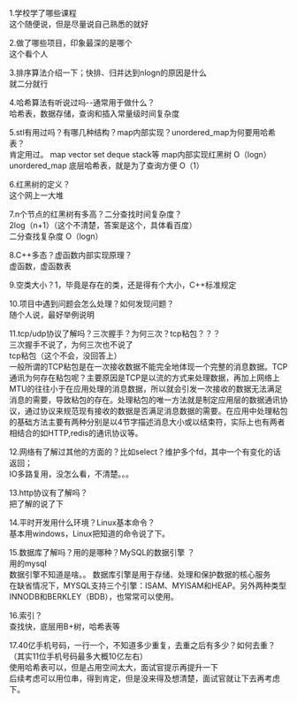 
1.学校学了哪些课程    
这个随便说，但是尽量说自己熟悉的就好    

2.做了哪些项目，印象最深的是哪个    
这个看个人    

3.排序算法介绍一下；快排、归并达到nlogn的原因是什么    
就二分就行    

4.哈希算法有听说过吗--通常用于做什么？    
哈希表，数据存储，查询和插入常量级时间复杂度    

5.stl有用过吗？有哪几种结构？map内部实现？unordered_map为何要用哈希表？    
肯定用过。 map vector set deque stack等  map内部实现红黑树  O（logn）    
unordered_map 底层哈希表，就是为了查询方便  O（1）    

6.红黑树的定义？  
这个网上一大堆    

7.n个节点的红黑树有多高？二分查找时间复杂度？    
2log（n+1）（这个不清楚，答案是这个，具体看百度）    
二分查找复杂度 O（logn）    

8.C++多态？虚函数内部实现原理？    
虚函数，虚函数表    

9.空类大小？1，毕竟是存在的类，还是得有个大小，C++标准规定    

10.项目中遇到问题会怎么处理？如何发现问题？   
随个人说，最好举例说明  

11.tcp/udp协议了解吗？三次握手？为何三次？tcp粘包？？？    
三次握手不说了，为何三次也不说了    
tcp粘包（这个不会，没回答上）   
一般所谓的TCP粘包是在一次接收数据不能完全地体现一个完整的消息数据。TCP通讯为何存在粘包呢？主要原因是TCP是以流的方式来处理数据，再加上网络上MTU的往往小于在应用处理的消息数据，所以就会引发一次接收的数据无法满足消息的需要，导致粘包的存在。处理粘包的唯一方法就是制定应用层的数据通讯协议，通过协议来规范现有接收的数据是否满足消息数据的需要。在应用中处理粘包的基础方法主要有两种分别是以4节字描述消息大小或以结束符，实际上也有两者相结合的如HTTP,redis的通讯协议等。  

12.网络有了解过其他的方面的？比如select？维护多个fd，其中一个有变化的话返回；  
IO多路复用，没怎么看，不清楚。。。  

13.http协议有了解吗？  
把了解的说了下  

14.平时开发用什么环境？Linux基本命令？   
基本用windows，Linux把知道的命令说了下。   
 
15.数据库了解吗？用的是哪种？MySQL的数据引擎 ？   
用的mysql   
数据引擎不知道是啥。。  数据库引擎是用于存储、处理和保护数据的核心服务     
在缺省情况下，MYSQL支持三个引擎：ISAM、MYISAM和HEAP。另外两种类型INNODB和BERKLEY（BDB），也常常可以使用。   

16.索引？  
查找快，底层用B+树，哈希表等   


17.40亿手机号码，一行一个，不知道多少重复，去重之后有多少？如何去重？（其实11位手机号码最多大概10亿左右）   
使用哈希表可以，但是占用空间太大，面试官提示再提升一下  
后续考虑可以用位串，得到肯定，但是没来得及想清楚，面试官就让下去再考虑下。
